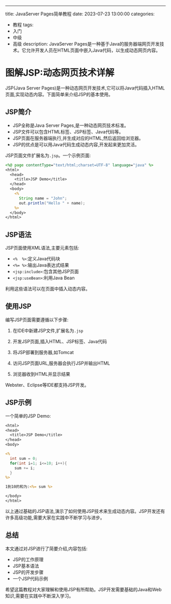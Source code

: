 ---
title: JavaServer Pages简单教程
date: 2023-07-23 13:00:00
categories:
  - 教程
tags:
  - 入门
  - 中级
  - 高级
description: JavaServer Pages是一种基于Java的服务器端网页开发技术。它允许开发人员在HTML页面中嵌入Java代码，以生成动态网页内容。

# 图解JSP:动态网页技术详解

JSP(Java Server Pages)是一种动态网页开发技术,它可以将Java代码插入HTML页面,实现动态内容。下面简单来介绍JSP的基本使用。

## JSP简介

- JSP全称是Java Server Pages,是一种动态网页技术标准。
- JSP文件可以包含HTML标签、JSP标签、Java代码等。
- JSP页面在服务器端执行,并生成对应的HTML,然后返回给浏览器。
- JSP的优点是可以用Java代码生成动态内容,开发起来更加灵活。

JSP页面文件扩展名为`.jsp`。一个示例页面:

```jsp
<%@ page contentType="text/html;charset=UTF-8" language="java" %>
<html>
  <head>
    <title>JSP Demo</title>
  </head>
  <body>
    <%
      String name = "John";
      out.println("Hello " + name); 
    %>
  </body>
</html>
```

## JSP语法

JSP页面使用XML语法,主要元素包括:

- `<%  %>`:定义Java代码块
- `<%= %>`:输出Java表达式结果
- `<jsp:include>`:包含其他JSP页面
- `<jsp:useBean>`:利用Java Bean

利用这些语法可以在页面中插入动态内容。

## 使用JSP

编写JSP页面需要遵循以下步骤:

1. 在IDE中新建JSP文件,扩展名为`.jsp`

2. 开发JSP页面,插入HTML、JSP标签、Java代码

3. 将JSP部署到服务器,如Tomcat

4. 访问JSP页面URL,服务器会执行JSP并输出HTML

5. 浏览器收到HTML并显示结果

 Webster、Eclipse等IDE都支持JSP开发。

## JSP示例

一个简单的JSP Demo:

```jsp
<html>
<head>
  <title>JSP Demo</title>
</head>
<body>

<%
  int sum = 0;
  for(int i=1; i<=10; i++){
    sum += i;
  }
%>

1到10的和为:<%= sum %>

</body>
</html>
```

以上通过基础的JSP语法,演示了如何使用JSP技术来生成动态内容。JSP开发还有许多高级功能,需要大家在实践中不断学习与进步。

## 总结

本文通过对JSP进行了简要介绍,内容包括:

- JSP的工作原理
- JSP基本语法
- JSP的开发步骤 
- 一个JSP代码示例

希望这篇教程对大家理解和使用JSP有所帮助。JSP开发需要基础的Java和Web知识,需要在实践中不断深入学习。